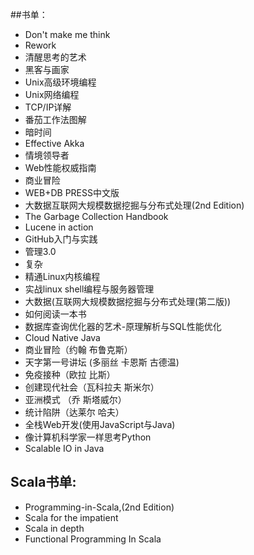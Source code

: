 ##书单：
* Don't make me think
* Rework
* 清醒思考的艺术
* 黑客与画家
* Unix高级环境编程
* Unix网络编程
* TCP/IP详解
* 番茄工作法图解
* 暗时间
* Effective Akka
* 情境领导者
* Web性能权威指南
* 商业冒险
* WEB+DB PRESS中文版
* 大数据互联网大规模数据挖掘与分布式处理(2nd Edition)
* The Garbage Collection Handbook
* Lucene in action
* GitHub入门与实践
* 管理3.0
* 复杂
* 精通Linux内核编程
* 实战linux shell编程与服务器管理
* 大数据(互联网大规模数据挖掘与分布式处理(第二版))
* 如何阅读一本书
* 数据库查询优化器的艺术-原理解析与SQL性能优化
* Cloud Native Java
* 商业冒险（约翰 布鲁克斯）
* 天字第一号讲坛 (多丽丝 卡恩斯 古德温)
* 免疫接种（欧拉 比斯）
* 创建现代社会（瓦科拉夫 斯米尔）
* 亚洲模式 （乔 斯塔威尔）
* 统计陷阱（达莱尔 哈夫）
* 全栈Web开发(使用JavaScript与Java)
* 像计算机科学家一样思考Python
* Scalable IO in Java

## Scala书单:
* Programming-in-Scala,(2nd Edition)
* Scala for the impatient
* Scala in depth
* Functional Programming In Scala
